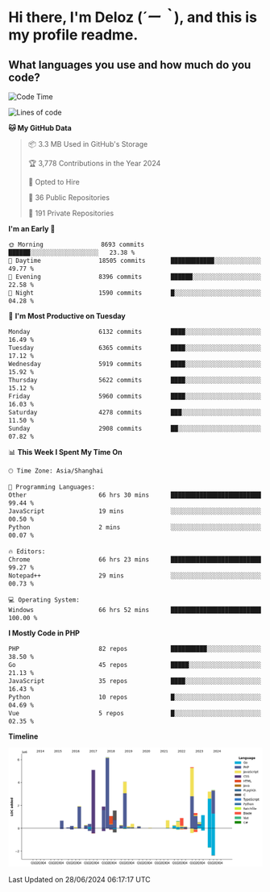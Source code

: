 # **Hi there, I'm Deloz (*´ー｀*), and this is my profile readme.**

## **What languages you use and how much do you code?**

<!--START_SECTION:waka-->
![Code Time](http://img.shields.io/badge/Code%20Time-4%2C314%20hrs%2059%20mins-blue)

![Lines of code](https://img.shields.io/badge/From%20Hello%20World%20I%27ve%20Written-41.9%20million%20lines%20of%20code-blue)

**🐱 My GitHub Data** 

> 📦 3.3 MB Used in GitHub's Storage 
 > 
> 🏆 3,778 Contributions in the Year 2024
 > 
> 💼 Opted to Hire
 > 
> 📜 36 Public Repositories 
 > 
> 🔑 191 Private Repositories 
 > 
**I'm an Early 🐤** 

```text
🌞 Morning                8693 commits        ██████░░░░░░░░░░░░░░░░░░░   23.38 % 
🌆 Daytime                18505 commits       ████████████░░░░░░░░░░░░░   49.77 % 
🌃 Evening                8396 commits        ██████░░░░░░░░░░░░░░░░░░░   22.58 % 
🌙 Night                  1590 commits        █░░░░░░░░░░░░░░░░░░░░░░░░   04.28 % 
```
📅 **I'm Most Productive on Tuesday** 

```text
Monday                   6132 commits        ████░░░░░░░░░░░░░░░░░░░░░   16.49 % 
Tuesday                  6365 commits        ████░░░░░░░░░░░░░░░░░░░░░   17.12 % 
Wednesday                5919 commits        ████░░░░░░░░░░░░░░░░░░░░░   15.92 % 
Thursday                 5622 commits        ████░░░░░░░░░░░░░░░░░░░░░   15.12 % 
Friday                   5960 commits        ████░░░░░░░░░░░░░░░░░░░░░   16.03 % 
Saturday                 4278 commits        ███░░░░░░░░░░░░░░░░░░░░░░   11.50 % 
Sunday                   2908 commits        ██░░░░░░░░░░░░░░░░░░░░░░░   07.82 % 
```


📊 **This Week I Spent My Time On** 

```text
🕑︎ Time Zone: Asia/Shanghai

💬 Programming Languages: 
Other                    66 hrs 30 mins      █████████████████████████   99.44 % 
JavaScript               19 mins             ░░░░░░░░░░░░░░░░░░░░░░░░░   00.50 % 
Python                   2 mins              ░░░░░░░░░░░░░░░░░░░░░░░░░   00.07 % 

🔥 Editors: 
Chrome                   66 hrs 23 mins      █████████████████████████   99.27 % 
Notepad++                29 mins             ░░░░░░░░░░░░░░░░░░░░░░░░░   00.73 % 

💻 Operating System: 
Windows                  66 hrs 52 mins      █████████████████████████   100.00 % 
```

**I Mostly Code in PHP** 

```text
PHP                      82 repos            ██████████░░░░░░░░░░░░░░░   38.50 % 
Go                       45 repos            █████░░░░░░░░░░░░░░░░░░░░   21.13 % 
JavaScript               35 repos            ████░░░░░░░░░░░░░░░░░░░░░   16.43 % 
Python                   10 repos            █░░░░░░░░░░░░░░░░░░░░░░░░   04.69 % 
Vue                      5 repos             █░░░░░░░░░░░░░░░░░░░░░░░░   02.35 % 
```



**Timeline**

![Lines of Code chart](https://raw.githubusercontent.com/deloz/deloz/main/assets/bar_graph.png)


 Last Updated on 28/06/2024 06:17:17 UTC
<!--END_SECTION:waka-->
